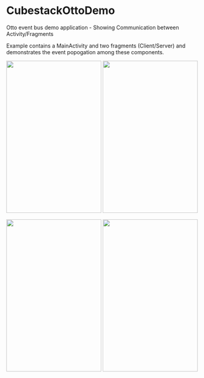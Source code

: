 # CubestackOttoDemo
Otto event bus demo application - Showing Communication between Activity/Fragments

Example contains a MainActivity and two fragments (Client/Server) and demonstrates the event popogation among these components.

<img src=http://i.imgur.com/0pUiIbW.png width=250px height=400px>            <img src=http://i.imgur.com/6i5hnqE.png width=250px height=400px>

<img src=http://i.imgur.com/h5pIMtg.png width=250px height=400px>            <img src=http://i.imgur.com/wjgbff6.png width=250px height=400px>


